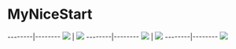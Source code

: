# MyNiceStart
--------|--------
![](IMG/1.png) | ![](IMG/2.png)
 --------|--------
![](IMG/3.png) | ![](IMG/4.png)
--------|--------
![](IMG/5.png)
